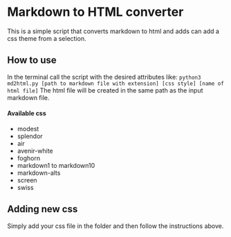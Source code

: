 Markdown to HTML converter
==========================
This is a simple script that converts markdown to html and
adds can add a css theme from a selection.

## How to use
In the terminal call the script with the desired attributes like:
`python3 md2html.py [path to markdown file with extension] [css style] [name of html file]`
The html file will be created in the same path as the input markdown file.

#### Available css

* modest
* splendor
* air
* avenir-white
* foghorn
* markdown1 to markdown10
* markdown-alts
* screen
* swiss

## Adding new css
Simply add your css file in the folder and then follow the instructions above.
